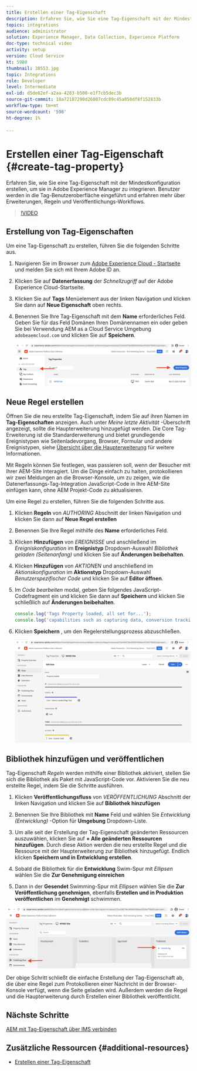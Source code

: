 ```yaml
---
title: Erstellen einer Tag-Eigenschaft
description: Erfahren Sie, wie Sie eine Tag-Eigenschaft mit der Mindestkonfiguration erstellen, die in AEM integriert werden kann. Benutzer werden in die Tag-Benutzeroberfläche eingeführt und erfahren mehr über Erweiterungen, Regeln und Veröffentlichungs-Workflows.
topics: integrations
audience: administrator
solution: Experience Manager, Data Collection, Experience Platform
doc-type: technical video
activity: setup
version: Cloud Service
kt: 5980
thumbnail: 38553.jpg
topic: Integrations
role: Developer
level: Intermediate
exl-id: d5de62ef-a2aa-4283-b500-e1f7cb5dec3b
source-git-commit: 18a72187290d26007cdc09c45a050df8f152833b
workflow-type: tm+mt
source-wordcount: '598'
ht-degree: 1%

---
```


# Erstellen einer Tag-Eigenschaft {#create-tag-property}

Erfahren Sie, wie Sie eine Tag-Eigenschaft mit der Mindestkonfiguration erstellen, um sie in Adobe Experience Manager zu integrieren. Benutzer werden in die Tag-Benutzeroberfläche eingeführt und erfahren mehr über Erweiterungen, Regeln und Veröffentlichungs-Workflows.

>[!VIDEO](https://video.tv.adobe.com/v/38553?quality=12&learn=on)

## Erstellung von Tag-Eigenschaften

Um eine Tag-Eigenschaft zu erstellen, führen Sie die folgenden Schritte aus.

1. Navigieren Sie im Browser zum [Adobe Experience Cloud - Startseite](https://experience.adobe.com/) und melden Sie sich mit Ihrem Adobe ID an.

1. Klicken Sie auf **Datenerfassung** der _Schnellzugriff_ auf der Adobe Experience Cloud-Startseite.

1. Klicken Sie auf **Tags** Menüelement aus der linken Navigation und klicken Sie dann auf **Neue Eigenschaft** oben rechts.

1. Benennen Sie Ihre Tag-Eigenschaft mit dem **Name** erforderliches Feld. Geben Sie für das Feld Domänen Ihren Domänennamen ein oder geben Sie bei Verwendung AEM as a Cloud Service Umgebung `adobeaemcloud.com` und klicken Sie auf **Speichern**.

   ![Tag-Eigenschaften](assets/tag-properties.png)

## Neue Regel erstellen

Öffnen Sie die neu erstellte Tag-Eigenschaft, indem Sie auf ihren Namen im **Tag-Eigenschaften** anzeigen. Auch unter _Meine letzte Aktivität_ -Überschrift angezeigt, sollte die Haupterweiterung hinzugefügt werden. Die Core Tag-Erweiterung ist die Standarderweiterung und bietet grundlegende Ereignistypen wie Seitenladevorgang, Browser, Formular und andere Ereignistypen, siehe [Übersicht über die Haupterweiterung](https://experienceleague.adobe.com/docs/experience-platform/tags/extensions/client/core/overview.html) für weitere Informationen.

Mit Regeln können Sie festlegen, was passieren soll, wenn der Besucher mit Ihrer AEM-Site interagiert. Um die Dinge einfach zu halten, protokollieren wir zwei Meldungen an die Browser-Konsole, um zu zeigen, wie die Datenerfassungs-Tag-Integration JavaScript-Code in Ihre AEM-Site einfügen kann, ohne AEM Projekt-Code zu aktualisieren.

Um eine Regel zu erstellen, führen Sie die folgenden Schritte aus.

1. Klicken **Regeln** von _AUTHORING_ Abschnitt der linken Navigation und klicken Sie dann auf **Neue Regel erstellen**

1. Benennen Sie Ihre Regel mithilfe des **Name** erforderliches Feld.

1. Klicken **Hinzufügen** von _EREIGNISSE_ und anschließend im _Ereigniskonfiguration_ im **Ereignistyp** Dropdown-Auswahl _Bibliothek geladen (Seitenanfang)_ und klicken Sie auf **Änderungen beibehalten**.

1. Klicken **Hinzufügen** von _AKTIONEN_ und anschließend im _Aktionskonfiguration_ im **Aktionstyp** Dropdown-Auswahl _Benutzerspezifischer Code_ und klicken Sie auf **Editor öffnen**.

1. Im _Code bearbeiten_ modal, geben Sie folgendes JavaScript-Codefragment ein und klicken Sie dann auf **Speichern** und klicken Sie schließlich auf **Änderungen beibehalten**.

   ```javascript
   console.log('Tags Property loaded, all set for...');
   console.log('capabilities such as capturing data, conversion tracking and delivering unique and personalized experiences');
   ```

1. Klicken **Speichern** , um den Regelerstellungsprozess abzuschließen.

   ![Neue Regel](assets/new-rule.png)

## Bibliothek hinzufügen und veröffentlichen

Tag-Eigenschaft _Regeln_ werden mithilfe einer Bibliothek aktiviert, stellen Sie sich die Bibliothek als Paket mit JavaScript-Code vor. Aktivieren Sie die neu erstellte Regel, indem Sie die Schritte ausführen.

1. Klicken **Veröffentlichungsfluss** von _VERÖFFENTLICHUNG_ Abschnitt der linken Navigation und klicken Sie auf **Bibliothek hinzufügen**

1. Benennen Sie Ihre Bibliothek mit **Name** Feld und wählen Sie _Entwicklung (Entwicklung)_ -Option für **Umgebung** Dropdown-Liste.

1. Um alle seit der Erstellung der Tag-Eigenschaft geänderten Ressourcen auszuwählen, klicken Sie auf **+ Alle geänderten Ressourcen hinzufügen**. Durch diese Aktion werden die neu erstellte Regel und die Ressource mit der Haupterweiterung zur Bibliothek hinzugefügt. Endlich klicken **Speichern und in Entwicklung erstellen**.

1. Sobald die Bibliothek für die **Entwicklung** Swim-Spur mit _Ellipsen_ wählen Sie die **Zur Genehmigung einreichen**

1. Dann in der **Gesendet** Swimming-Spur mit _Ellipsen_ wählen Sie die **Zur Veröffentlichung genehmigen**, ebenfalls **Erstellen und in Produktion veröffentlichen** im **Genehmigt** schwimmen.

![Veröffentlichte Bibliothek](assets/published-library.png)


Der obige Schritt schließt die einfache Erstellung der Tag-Eigenschaft ab, die über eine Regel zum Protokollieren einer Nachricht in der Browser-Konsole verfügt, wenn die Seite geladen wird. Außerdem werden die Regel und die Haupterweiterung durch Erstellen einer Bibliothek veröffentlicht.

## Nächste Schritte

[AEM mit Tag-Eigenschaft über IMS verbinden](connect-aem-tag-property-using-ims.md)


## Zusätzliche Ressourcen {#additional-resources}

* [Erstellen einer Tag-Eigenschaft](https://experienceleague.adobe.com/docs/platform-learn/implement-in-websites/configure-tags/create-a-property.html)
